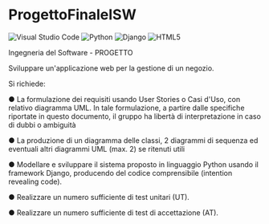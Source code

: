 # ProgettoFinaleISW
![Visual Studio Code](https://img.shields.io/badge/Visual%20Studio%20Code-0078d7.svg?style=for-the-badge&logo=visual-studio-code&logoColor=white)
![Python](https://img.shields.io/badge/python-3670A0?style=for-the-badge&logo=python&logoColor=ffdd54)
![Django](https://img.shields.io/badge/django-%23092E20.svg?style=for-the-badge&logo=django&logoColor=white)
![HTML5](https://img.shields.io/badge/html5-%23E34F26.svg?style=for-the-badge&logo=html5&logoColor=white)

Ingegneria del
Software - PROGETTO

Sviluppare un'applicazione web per la gestione di un negozio.

Si richiede:

● La formulazione dei requisiti usando User Stories o Casi d'Uso, con relativo diagramma
UML. In tale formulazione, a partire dalle specifiche riportate in questo documento, il
gruppo ha libertà di interpretazione in caso di dubbi o ambiguità

● La produzione di un diagramma delle classi, 2 diagrammi di sequenza ed eventuali altri
diagrammi UML (max. 2) se ritenuti utili

● Modellare e sviluppare il sistema proposto in linguaggio Python usando il
framework Django, producendo del codice comprensibile (intention revealing
code).

● Realizzare un numero sufficiente di test unitari (UT).

● Realizzare un numero sufficiente di test di accettazione (AT).




